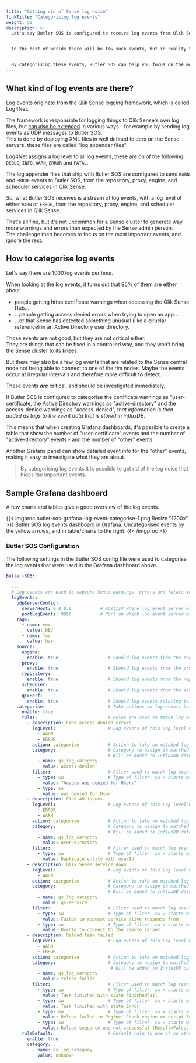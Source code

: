 ```yaml
---
title: "Getting rid of Sense log noise"
linkTitle: "Categorising log events"
weight: 50
description: >
  Let's say Butler SOS is configured to receive log events from Qlik Sense Enterprise, specifically warnings and errors.


  In the best of worlds there will be few such events, but in reality there are usually more than expected. It's not uncommon for a Sense cluster to generate hundreds or even thousands of error and warning events per hour.


  By categorising these events, Butler SOS can help you focus on the most important ones, and ignore the rest.
---
```


## What kind of log events are there?

Log events originate from the Qlik Sense logging framework, which is called Log4Net.

The framework is responsible for logging things to Qlik Sense's own log files, but [can also be extended](https://help.qlik.com/en-US/sense-admin/May2024/Subsystems/DeployAdministerQSE/Content/Sense_DeployAdminister/QSEoW/Deploy_QSEoW/Server-Logging-Using-Appenders.htm) in various ways - for example by sending log events as UDP messages to Butler SOS.  
This is done by deploying XML files in well defined folders on the Sense servers, these files are called "log appender files".

Log4Net assigns a log level to all log events, these are on of the following: `DEBUG`, `INFO`, `WARN`, `ERROR` and `FATAL`.

The log appender files that ship with Butler SOS are configured to send `WARN` and `ERROR` events to Butler SOS, from the repository, proxy, engine, and scheduler services in Qlik Sense.

So, what Butler SOS receives is a stream of log events, with a log level of either `WARN` or `ERROR`, from the repository, proxy, engine, and scheduler services in Qlik Sense.

That's all fine, but it's not uncommon for a Sense cluster to generate way more warnings and errors than expected by the Sense admin person.  
The challenge then becomes to focus on the most important events, and ignore the rest.

## How to categorise log events

Let's say there are 1000 log events per hour.

When looking at the log events, it turns out that 95% of them are either about

- people getting https certificate warnings when accessing the Qlik Sense Hub...
- ...people getting access denied errors when trying to open an app...
- ...or that Sense has detected something unusual (like a ciruclar reference) in an Active Directory user directory.

Those events are not good, but they are not critical either.  
They are things that can be fixed in a controlled way, and they won't bring the Sense cluster to its knees.

But there may also be a few log events that are related to the Sense central node not being able to connect to one of the rim nodes.
Maybe the events occur at irregular intervals and therefore more difficult to detect.

These events ***are*** critical, and should be investigated immediately.

If Butler SOS is configured to categorise the certificate warnings as "user-certificate, the Active Directory warnings as "active-directory" and the access-denied warnings as "access-denied", *that information is then added as tags to the event data that is stored in InfluxDB*.

This means that when creating Grafana dashboards, it's possible to create a table that show the number of "user-certificate" events and the number of "active-directory" events - and the number of "other" events.  

Another Grafana panel can show detailed event info for the "other" events, making it easy to investigate what they are about.  

> By categorising log events it is possible to get rid of the log noise that hides the important events.

## Sample Grafana dashboard

A few charts and tables give a good overview of the log events.

{{< imgproc butler-sos-grafana-log-event-categorise-1.png Resize "1200x" >}}
Butler SOS log events dashboard in Grafana. Uncategorised events by the yellow arrows, and in table/charts to the right.
{{< /imgproc >}}

### Butler SOS Configuration

The following settings in the Butler SOS config file were used to categorise the log events that were used in the Grafana dashboard above.

```yaml
Butler-SOS:
  ...
  ...
  # Log events are used to capture Sense warnings, errors and fatals in real time
  logEvents:
    udpServerConfig:
      serverHost: 0.0.0.0           # Host/IP where log event server will listen for events from Sense
      portLogEvents: 9996           # Port on which log event server will listen for events from Sense
    tags:
      - name: env
        value: DEV
      - name: foo
        value: bar
    source:
      engine:
        enable: true                   # Should log events from the engine service be handled?
      proxy:
        enable: true                   # Should log events from the proxy service be handled?
      repository:
        enable: true                   # Should log events from the repository service be handled?
      scheduler:
        enable: true                   # Should log events from the scheduler service be handled?
      qixPerf:
        enable: true                   # Should log events relating to QIX performance be handled?
    categorise:                        # Take actions on log events based on their content
      enable: true
      rules:                           # Rules are used to match log events to filters
        - description: Find access denied errors
          logLevel:                    # Log events of this Log level will be matched. WARN, ERROR, FATAL. Case insensitive.
            - WARN
            - ERROR
          action: categorise           # Action to take on matched log events. Possible values are categorise, drop
          category:                    # Category to assign to matched log events. Name/value pairs. 
                                       # Will be added to InfluxDB datapoints as tags.
            - name: qs_log_category
              value: access-denied
          filter:                      # Filter used to match log events. Case sensitive.
            - type: sw                 # Type of filter. sw = starts with, ew = ends with, so = substring of
              value: "Access was denied for User:"
            - type: so
              value: was denied for User
        - description: Find AD issues
          logLevel:                    # Log events of this Log level will be matched. WARN, ERROR, FATAL. Case insensitive.
            - ERROR
            - WARN
          action: categorise           # Action to take on matched log events. Possible values are categorise, drop
          category:                    # Category to assign to matched log events. Name/value pairs. 
                                       # Will be added to InfluxDB datapoints as tags.
            - name: qs_log_category
              value: user-directory
          filter:                      # Filter used to match log events. Case sensitive.
            - type: sw                 # Type of filter. sw = starts with, ew = ends with, so = substring of
              value: Duplicate entity with userId
        - description: Qlik Sense service down
          logLevel:                    # Log events of this Log level will be matched. WARN, ERROR, FATAL. Case insensitive.
            - WARN
          action: categorise           # Action to take on matched log events. Possible values are categorise, drop
          category:                    # Category to assign to matched log events. Name/value pairs. 
                                       # Will be added to InfluxDB datapoints as tags.
            - name: qs_log_category
              value: qs-service
          filter:                      # Filter used to match log events. Case sensitive.
            - type: sw                 # Type of filter. sw = starts with, ew = ends with, so = substring of
              value: Failed to request service alive response from
            - type: so                 # Type of filter. sw = starts with, ew = ends with, so = substring of
              value: Unable to connect to the remote server
        - description: Reload task failed
          logLevel:                    # Log events of this Log level will be matched. WARN, ERROR, FATAL. Case insensitive.
            - WARN
            - ERROR
          action: categorise           # Action to take on matched log events. Possible values are categorise, drop
          category:                    # Category to assign to matched log events. Name/value pairs. 
                                        # Will be added to InfluxDB datapoints as tags.
            - name: qs_log_category
              value: reload-failed
          filter:                      # Filter used to match log events. Case sensitive.
            - type: sw                 # Type of filter. sw = starts with, ew = ends with, so = substring of
              value: Task finished with state FinishedFail
            - type: sw                 # Type of filter. sw = starts with, ew = ends with, so = substring of
              value: Task finished with state Error
            - type: ew                 # Type of filter. sw = starts with, ew = ends with, so = substring of
              value: Reload failed in Engine. Check engine or script logs.
            - type: sw                 # Type of filter. sw = starts with, ew = ends with, so = substring of
              value: Reload sequence was not successful (Result=False, Finished=True, Aborted=False) for engine connection with handle
      ruleDefault:                     # Default rule to use if no other rules match the log event
        enable: true
        category:
          - name: qs_log_category
            value: unknown
```
